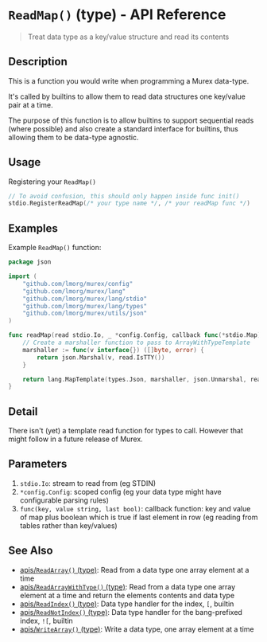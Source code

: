 # `ReadMap()` (type) - API Reference

> Treat data type as a key/value structure and read its contents

## Description

This is a function you would write when programming a Murex data-type.

It's called by builtins to allow them to read data structures one key/value
pair at a time.

The purpose of this function is to allow builtins to support sequential reads
(where possible) and also create a standard interface for builtins, thus
allowing them to be data-type agnostic.

## Usage

Registering your `ReadMap()`

```go
// To avoid confusion, this should only happen inside func init()
stdio.RegisterReadMap(/* your type name */, /* your readMap func */)
```

## Examples

Example `ReadMap()` function:

```go
package json

import (
	"github.com/lmorg/murex/config"
	"github.com/lmorg/murex/lang"
	"github.com/lmorg/murex/lang/stdio"
	"github.com/lmorg/murex/lang/types"
	"github.com/lmorg/murex/utils/json"
)

func readMap(read stdio.Io, _ *config.Config, callback func(*stdio.Map)) error {
	// Create a marshaller function to pass to ArrayWithTypeTemplate
	marshaller := func(v interface{}) ([]byte, error) {
		return json.Marshal(v, read.IsTTY())
	}

	return lang.MapTemplate(types.Json, marshaller, json.Unmarshal, read, callback)
}
```

## Detail

There isn't (yet) a template read function for types to call. However that
might follow in a future release of Murex.

## Parameters

1. `stdio.Io`: stream to read from (eg STDIN)
2. `*config.Config`: scoped config (eg your data type might have configurable parsing rules)
3. `func(key, value string, last bool)`: callback function: key and value of map plus boolean which is true if last element in row (eg reading from tables rather than key/values)

## See Also

- [apis/`ReadArray()` (type)](/apis/ReadArray.md):
  Read from a data type one array element at a time
- [apis/`ReadArrayWithType()` (type)](/apis/ReadArrayWithType.md):
  Read from a data type one array element at a time and return the elements contents and data type
- [apis/`ReadIndex()` (type)](/apis/ReadIndex.md):
  Data type handler for the index, `[`, builtin
- [apis/`ReadNotIndex()` (type)](/apis/ReadNotIndex.md):
  Data type handler for the bang-prefixed index, `![`, builtin
- [apis/`WriteArray()` (type)](/apis/WriteArray.md):
  Write a data type, one array element at a time
